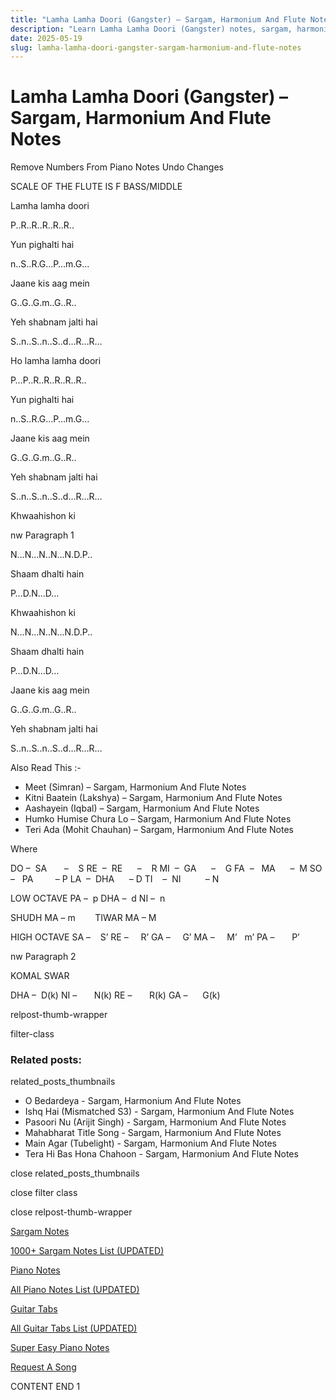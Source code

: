 ```yaml
---
title: "Lamha Lamha Doori (Gangster) – Sargam, Harmonium And Flute Notes"
description: "Learn Lamha Lamha Doori (Gangster) notes, sargam, harmonium notations and flute notes. Easy step-by-step tutorial for beginners."
date: 2025-05-19
slug: lamha-lamha-doori-gangster-sargam-harmonium-and-flute-notes
---
```


# Lamha Lamha Doori (Gangster) – Sargam, Harmonium And Flute Notes

Remove Numbers From Piano Notes
Undo Changes

SCALE OF THE FLUTE IS F BASS/MIDDLE

Lamha lamha doori

P..R..R..R..R..R..

Yun pighalti hai

n..S..R.G…P…m.G…

Jaane kis aag mein

G..G..G.m..G..R..

Yeh shabnam jalti hai

S..n..S..n..S..d…R…R…

Ho lamha lamha doori

P…P..R..R..R..R..R..

Yun pighalti hai

n..S..R.G…P…m.G…

Jaane kis aag mein

G..G..G.m..G..R..

Yeh shabnam jalti hai

S..n..S..n..S..d…R…R…

Khwaahishon ki

nw Paragraph 1

N…N…N..N…N.D.P..

Shaam dhalti hain

P…D.N…D…

Khwaahishon ki

N…N…N..N…N.D.P..

Shaam dhalti hain

P…D.N…D…

Jaane kis aag mein

G..G..G.m..G..R..

Yeh shabnam jalti hai

S..n..S..n..S..d…R…R…

Also Read This :-

* Meet (Simran) – Sargam, Harmonium And Flute Notes
* Kitni Baatein (Lakshya) – Sargam, Harmonium And Flute Notes
* Aashayein (Iqbal) – Sargam, Harmonium And Flute Notes
* Humko Humise Chura Lo – Sargam, Harmonium And Flute Notes
* Teri Ada (Mohit Chauhan) – Sargam, Harmonium And Flute Notes

Where

DO –  SA       –    S
RE  –  RE      –    R
MI  –  GA      –    G
FA  –   MA      –  M
SO  –   PA         – P
LA  –  DHA      – D
TI    –  NI          – N

LOW OCTAVE
PA –  p
DHA –  d
NI –  n

SHUDH MA – m        TIWAR MA – M

HIGH OCTAVE
SA –    S’
RE –     R’
GA –     G’
MA –     M’   m’
PA –       P’

nw Paragraph 2

KOMAL SWAR

DHA –  D(k)
NI –       N(k)
RE –       R(k)
GA –      G(k)

relpost-thumb-wrapper

filter-class

### Related posts:

related_posts_thumbnails

* O Bedardeya - Sargam, Harmonium And Flute Notes
* Ishq Hai (Mismatched S3) - Sargam, Harmonium And Flute Notes
* Pasoori Nu (Arijit Singh) - Sargam, Harmonium And Flute Notes
* Mahabharat Title Song - Sargam, Harmonium And Flute Notes
* Main Agar (Tubelight) - Sargam, Harmonium And Flute Notes
* Tera Hi Bas Hona Chahoon - Sargam, Harmonium And Flute Notes

close related_posts_thumbnails

close filter class

close relpost-thumb-wrapper

[Sargam Notes](/sargam-notes.html)

[1000+ Sargam Notes List (UPDATED)](/all-songs-list-sargam-notes.html)

[Piano Notes](/piano-notes.html)

[All Piano Notes List (UPDATED)](/all-songs-list-piano-notes.html)

[Guitar Tabs](/guitar-tabs.html)

[All Guitar Tabs List (UPDATED)](/all-songs-list-guitar-tabs.html)

[Super Easy Piano Notes](https://studywall.in/)

[Request A Song](/request-a-song.html)

CONTENT END 1

